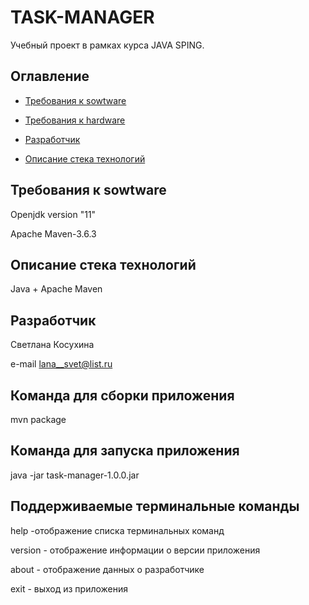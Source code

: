 TASK-MANAGER
========================
Учебный проект в рамках курса JAVA SPING.


Оглавление
-------------------------

* [Требования к sowtware](#sowtware)

* [Требования к hardware](#hardware)
 
* [Разработчик](#developer)

* [Описание стека технологий](#стек_технологий)

Требования к sowtware
--------------------------
  Openjdk version "11"
  
  Apache Maven-3.6.3

<a name = "стек_технологий"> Описание стека технологий <a/>
-----------------------------
  Java + Apache Maven

<a name = "developer"> Разработчик <a/>
---------------------------------------

  Светлана Косухина
 
  e-mail <lana__svet@list.ru>  

Команда для сборки приложения
------------------------------------
  mvn package

Команда для запуска приложения
-------------------------------------
 java -jar task-manager-1.0.0.jar

Поддерживаемые терминальные команды
-------------------------------------

  help -отображение списка терминальных команд
  
  version - отображение информации о версии приложения
  
  about - отображение данных о разработчике
  
  exit - выход из приложения
  
    








